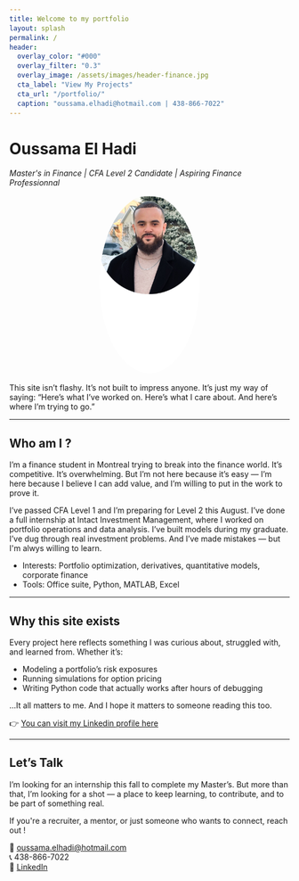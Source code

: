 ```yaml
---
title: Welcome to my portfolio
layout: splash
permalink: /
header:
  overlay_color: "#000"
  overlay_filter: "0.3"
  overlay_image: /assets/images/header-finance.jpg
  cta_label: "View My Projects"
  cta_url: "/portfolio/"
  caption: "oussama.elhadi@hotmail.com | 438-866-7022"
---
```


# Oussama El Hadi  
*Master's in Finance | CFA Level 2 Candidate | Aspiring Finance Professionnal*

<p align="center">
  <img src="/assets/images/IMG_1419.png" alt="Profile picture" width="180" style="border-radius: 50%;">
</p>

This site isn’t flashy. It’s not built to impress anyone. It’s just my way of saying: “Here’s what I’ve worked on. Here’s what I care about. And here’s where I’m trying to go.”


---

## Who am I ?

I’m a finance student in Montreal trying to break into the finance world. It’s competitive. It’s overwhelming. But I’m not here because it’s easy — I’m here because I believe I can add value, and I’m willing to put in the work to prove it.

I’ve passed CFA Level 1 and I’m preparing for Level 2 this August. I’ve done a full internship at Intact Investment Management, where I worked on portfolio operations and data analysis. I’ve built models during my graduate. I’ve dug through real investment problems. And I’ve made mistakes — but I'm alwys willing to learn.
  
- Interests: Portfolio optimization, derivatives, quantitative models, corporate finance 
- Tools: Office suite, Python, MATLAB, Excel

---

## Why this site exists

Every project here reflects something I was curious about, struggled with, and learned from. Whether it’s:

- Modeling a portfolio’s risk exposures  
- Running simulations for option pricing  
- Writing Python code that actually works after hours of debugging  

…It all matters to me. And I hope it matters to someone reading this too.

👉 [You can visit my Linkedin profile here](https://www.linkedin.com/in/oussama-e-75665b229/)

---

## Let’s Talk

I’m looking for an internship this fall to complete my Master’s. But more than that, I’m looking for a shot — a place to keep learning, to contribute, and to be part of something real.

If you're a recruiter, a mentor, or just someone who wants to connect, reach out !


📩 [oussama.elhadi@hotmail.com](mailto:oussama.elhadi@hotmail.com)  
📞 438-866-7022  
🔗 [LinkedIn](https://www.linkedin.com/in/oussama-e-75665b229/)



